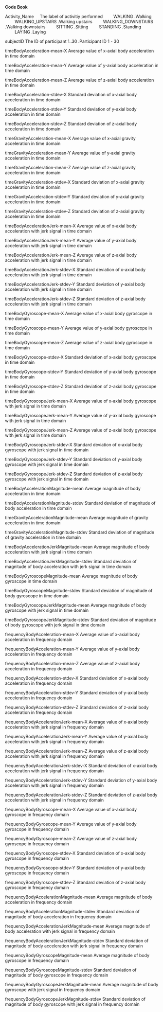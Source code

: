 **Code Book**

Activity_Name
&nbsp;&nbsp;&nbsp;&nbsp;The label of activitiy performed
&nbsp;&nbsp;&nbsp;&nbsp;&nbsp;&nbsp;&nbsp;&nbsp;WALKING            .Walking
&nbsp;&nbsp;&nbsp;&nbsp;&nbsp;&nbsp;&nbsp;&nbsp;WALKING_UPSTAIRS   .Walking upstairs
&nbsp;&nbsp;&nbsp;&nbsp;&nbsp;&nbsp;&nbsp;&nbsp;WALKING_DOWNSTAIRS
 .Walking downstairs
&nbsp;&nbsp;&nbsp;&nbsp;&nbsp;&nbsp;&nbsp;&nbsp;SITTING            .Sitting
&nbsp;&nbsp;&nbsp;&nbsp;&nbsp;&nbsp;&nbsp;&nbsp;STANDING           .Standing
&nbsp;&nbsp;&nbsp;&nbsp;&nbsp;&nbsp;&nbsp;&nbsp;LAYING
             .Laying

subjectID
    The ID of participant
        1..30  .Participant ID 1 - 30

timeBodyAcceleration-mean-X
    Average value of x-axial body acceleration in time domain 

timeBodyAcceleration-mean-Y
    Average value of y-axial body acceleration in time domain
                              
timeBodyAcceleration-mean-Z
    Average value of z-axial body acceleration in time domain

timeBodyAcceleration-stdev-X
    Standard deviation of x-axial body acceleration in time domain

timeBodyAcceleration-stdev-Y
    Standard deviation of y-axial body acceleration in time domain
                              
timeBodyAcceleration-stdev-Z
    Standard deviation of z-axial body acceleration in time domain

timeGravityAcceleration-mean-X
    Average value of x-axial gravity acceleration in time domain

timeGravityAcceleration-mean-Y
    Average value of y-axial gravity acceleration in time domain
                              
timeGravityAcceleration-mean-Z
    Average value of z-axial gravity acceleration in time domain

timeGravityAcceleration-stdev-X
    Standard deviation of x-axial gravity acceleration in time domain

timeGravityAcceleration-stdev-Y
    Standard deviation of y-axial gravity acceleration in time domain
                              
timeGravityAcceleration-stdev-Z
    Standard deviation of z-axial gravity acceleration in time domain                
             
timeBodyAccelerationJerk-mean-X
    Average value of x-axial body acceleration with jerk signal in time domain

timeBodyAccelerationJerk-mean-Y
    Average value of y-axial body acceleration with jerk signal in time domain
                              
timeBodyAccelerationJerk-mean-Z
    Average value of z-axial body acceleration with jerk signal in time domain

timeBodyAccelerationJerk-stdev-X
    Standard deviation of x-axial body acceleration with jerk signal in time domain

timeBodyAccelerationJerk-stdev-Y
    Standard deviation of y-axial body acceleration with jerk signal in time domain
                              
timeBodyAccelerationJerk-stdev-Z
    Standard deviation of z-axial body acceleration with jerk signal in time domain

timeBodyGyroscope-mean-X
    Average value of x-axial body gyroscope in time domain 

timeBodyGyroscope-mean-Y
    Average value of y-axial body gyroscope in time domain
                              
timeBodyGyroscope-mean-Z
    Average value of z-axial body gyroscope in time domain

timeBodyGyroscope-stdev-X
    Standard deviation of x-axial body gyroscope in time domain

timeBodyGyroscope-stdev-Y
    Standard deviation of y-axial body gyroscope in time domain
                              
timeBodyGyroscope-stdev-Z
    Standard deviation of z-axial body gyroscope in time domain
            
timeBodyGyroscopeJerk-mean-X
    Average value of x-axial body gyroscope with jerk signal in time domain

timeBodyGyroscopeJerk-mean-Y
    Average value of y-axial body gyroscope with jerk signal in time domain
                              
timeBodyGyroscopeJerk-mean-Z
    Average value of z-axial body gyroscope with jerk signal in time domain

timeBodyGyroscopeJerk-stdev-X
    Standard deviation of x-axial body gyroscope with jerk signal in time domain

timeBodyGyroscopeJerk-stdev-Y
    Standard deviation of y-axial body gyroscope with jerk signal in time domain
                              
timeBodyGyroscopeJerk-stdev-Z
    Standard deviation of z-axial body gyroscope with jerk signal in time domain          

timeBodyAccelerationMagnitude-mean
    Average magnitude of body acceleration in time domain 

timeBodyAccelerationMagnitude-stdev
    Standard deviation of magnitude of body acceleration in time domain
                              
timeGravityAccelerationMagnitude-mean
    Average magnitude of gravity acceleration in time domain 

timeGravityAccelerationMagnitude-stdev
    Standard deviation of magnitude of gravity acceleration in time domain

timeBodyAccelerationJerkMagnitude-mean
    Average magnitude of body acceleration with jerk signal in time domain 

timeBodyAccelerationJerkMagnitude-stdev
    Standard deviation of magnitude of body acceleration with jerk signal in time domain              
               
timeBodyGyroscopeMagnitude-mean
    Average magnitude of body gyroscope in time domain 

timeBodyGyroscopeMagnitude-stdev
    Standard deviation of magnitude of body gyroscope in time domain

timeBodyGyroscopeJerkMagnitude-mean
    Average magnitude of body gyroscope with jerk signal in time domain 

timeBodyGyroscopeJerkMagnitude-stdev
    Standard deviation of magnitude of body gyroscope with jerk signal in time domain

frequencyBodyAcceleration-mean-X
    Average value of x-axial body acceleration in frequency domain 

frequencyBodyAcceleration-mean-Y
    Average value of y-axial body acceleration in frequency domain
                              
frequencyBodyAcceleration-mean-Z
    Average value of z-axial body acceleration in frequency domain

frequencyBodyAcceleration-stdev-X
    Standard deviation of x-axial body acceleration in frequency domain

frequencyBodyAcceleration-stdev-Y
    Standard deviation of y-axial body acceleration in frequency domain
                              
frequencyBodyAcceleration-stdev-Z
    Standard deviation of z-axial body acceleration in frequency domain
            
frequencyBodyAccelerationJerk-mean-X
    Average value of x-axial body acceleration with jerk signal in frequency domain

frequencyBodyAccelerationJerk-mean-Y
    Average value of y-axial body acceleration with jerk signal in frequency domain
                              
frequencyBodyAccelerationJerk-mean-Z
    Average value of z-axial body acceleration with jerk signal in frequency domain

frequencyBodyAccelerationJerk-stdev-X
    Standard deviation of x-axial body acceleration with jerk signal in frequency domain

frequencyBodyAccelerationJerk-stdev-Y
    Standard deviation of y-axial body acceleration with jerk signal in frequency domain
                              
frequencyBodyAccelerationJerk-stdev-Z
    Standard deviation of z-axial body acceleration with jerk signal in frequency domain

frequencyBodyGyroscope-mean-X
    Average value of x-axial body gyroscope in frequency domain 

frequencyBodyGyroscope-mean-Y
    Average value of y-axial body gyroscope in frequency domain
                              
frequencyBodyGyroscope-mean-Z
    Average value of z-axial body gyroscope in frequency domain

frequencyBodyGyroscope-stdev-X
    Standard deviation of x-axial body gyroscope in frequency domain

frequencyBodyGyroscope-stdev-Y
    Standard deviation of y-axial body gyroscope in frequency domain
                              
frequencyBodyGyroscope-stdev-Z
    Standard deviation of z-axial body gyroscope in frequency domain
            
frequencyBodyAccelerationMagnitude-mean
    Average magnitude of body acceleration in frequency domain 

frequencyBodyAccelerationMagnitude-stdev
    Standard deviation of magnitude of body acceleration in frequency domain
                              
frequencyBodyAccelerationJerkMagnitude-mean
    Average magnitude of body acceleration with jerk signal in frequency domain 

frequencyBodyAccelerationJerkMagnitude-stdev
    Standard deviation of magnitude of body acceleration with jerk signal in frequency domain              
               
frequencyBodyGyroscopeMagnitude-mean
    Average magnitude of body gyroscope in frequency domain 

frequencyBodyGyroscopeMagnitude-stdev
    Standard deviation of magnitude of body gyroscope in frequency domain

frequencyBodyGyroscopeJerkMagnitude-mean
    Average magnitude of body gyroscope with jerk signal in frequency domain 

frequencyBodyGyroscopeJerkMagnitude-stdev
    Standard deviation of magnitude of body gyroscope with jerk signal in frequency domain   
   
                      
 